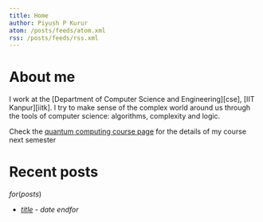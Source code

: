 ```yaml
---
title: Home
author: Piyush P Kurur
atom: /posts/feeds/atom.xml
rss: /posts/feeds/rss.xml
---
```


# About me

I work at the [Department of Computer Science and Engineering][cse],
[IIT Kanpur][iitk]. I try to make sense of the complex world around us
through the tools of computer science: algorithms, complexity and
logic.


Check the [quantum computing course page][quantum computing] for the
details of my course next semester

# Recent posts

$for(posts)$
* [$title$]($url$) - $date$
$endfor$

[Quantum computing]:
	</teaching/Quantum-computing/index.html>
	"Quantum computing"
